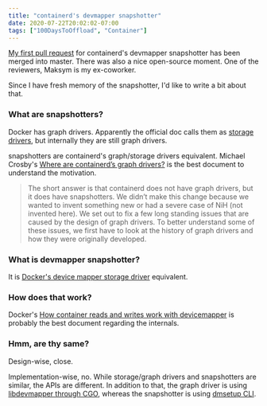```yaml
---
title: "containerd's devmapper snapshotter"
date: 2020-07-22T20:02:02-07:00
tags: ["100DaysToOffload", "Container"]
---
```

[My first pull request](https://github.com/containerd/containerd/pull/4374) for containerd's devmapper snapshotter has been merged into master. There was also a nice open-source moment. One of the reviewers, Maksym is my ex-coworker.

Since I have fresh memory of the snapshotter, I'd like to write a bit about that.

### What are snapshotters?

Docker has graph drivers. Apparently the official doc calls them as [storage drivers](https://docs.docker.com/storage/storagedriver/), but internally they are still graph drivers.

snapshotters are containerd's graph/storage drivers equivalent. Michael Crosby's [Where are containerd’s graph drivers?](https://blog.mobyproject.org/where-are-containerds-graph-drivers-145fc9b7255) is the best document to understand the motivation.

> The short answer is that containerd does not have graph drivers, but it does have snapshotters. We didn’t make this change because we wanted to invent something new or had a severe case of NiH (not invented here). We set out to fix a few long standing issues that are caused by the design of graph drivers. To better understand some of these issues, we first have to look at the history of graph drivers and how they were originally developed.

### What is devmapper snapshotter?

It is [Docker's device mapper storage driver](https://docs.docker.com/storage/storagedriver/device-mapper-driver/) equivalent.

### How does that work?

Docker's [How container reads and writes work with devicemapper](https://docs.docker.com/storage/storagedriver/device-mapper-driver/#how-container-reads-and-writes-work-with-devicemapper) is probably the best document regarding the internals.

### Hmm, are thy same?

Design-wise, close.

Implementation-wise, no. While storage/graph drivers and snapshotters are similar, the APIs are different. In addition to that, the graph driver is using [libdevmapper through CGO](https://github.com/moby/moby/blob/v19.03.12/pkg/devicemapper/devmapper_wrapper.go), whereas the snapshotter is using [dmsetup CLI](https://github.com/containerd/containerd/blob/v1.3.6/snapshots/devmapper/dmsetup/dmsetup.go).




